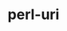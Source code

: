 ---
title: "perl-uri"
layout: cache
categories: [package, develop]
meta: {"versions": ["5.08"], "compilers": ["gcc@=11.4.0", "oneapi@=2024.2.0"], "oss": ["ubuntu22.04"], "platforms": ["linux"], "targets": ["x86_64_v3"], "stacks": ["e4s", "e4s-oneapi", "root"], "num_specs": 3, "num_specs_by_stack": {"e4s": 1, "root": 3, "e4s-oneapi": 2}}
spec_details: [{"hash": "e3ux45w6ncie65be5pjih5bjn2thnugc", "compiler": "gcc@=11.4.0", "versions": ["5.08"], "os": "ubuntu22.04", "platform": "linux", "target": "x86_64_v3", "variants": ["build_system=perl"], "stacks": ["e4s", "root"], "size": "-", "tarball": "https://binaries.spack.io/develop/build_cache/linux-ubuntu22.04-x86_64_v3/gcc-11.4.0/perl-uri-5.08/linux-ubuntu22.04-x86_64_v3-gcc-11.4.0-perl-uri-5.08-e3ux45w6ncie65be5pjih5bjn2thnugc.spack"}, {"hash": "2yu3o2kwgeky4mcu7w7j5rpsjzuyebcs", "compiler": "oneapi@=2024.2.0", "versions": ["5.08"], "os": "ubuntu22.04", "platform": "linux", "target": "x86_64_v3", "variants": ["build_system=perl"], "stacks": ["e4s-oneapi", "root"], "size": "-", "tarball": "https://binaries.spack.io/develop/build_cache/linux-ubuntu22.04-x86_64_v3/oneapi-2024.2.0/perl-uri-5.08/linux-ubuntu22.04-x86_64_v3-oneapi-2024.2.0-perl-uri-5.08-2yu3o2kwgeky4mcu7w7j5rpsjzuyebcs.spack"}, {"hash": "2wvycoamuiz7366r6sah4slm3sgkqxjj", "compiler": "oneapi@=2024.2.0", "versions": ["5.08"], "os": "ubuntu22.04", "platform": "linux", "target": "x86_64_v3", "variants": ["build_system=perl"], "stacks": ["e4s-oneapi", "root"], "size": "-", "tarball": "https://binaries.spack.io/develop/build_cache/linux-ubuntu22.04-x86_64_v3/oneapi-2024.2.0/perl-uri-5.08/linux-ubuntu22.04-x86_64_v3-oneapi-2024.2.0-perl-uri-5.08-2wvycoamuiz7366r6sah4slm3sgkqxjj.spack"}]
---